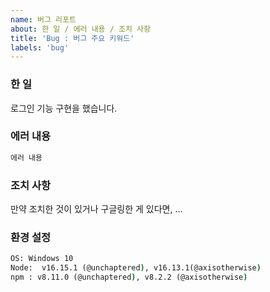 ```yaml
---
name: 버그 리포트
about: 한 일 / 에러 내용 / 조치 사항
title: 'Bug : 버그 주요 키워드'
labels: 'bug'
---
```


### 한 일

로그인 기능 구현을 했습니다.

### 에러 내용

```cmd
에러 내용
```

### 조치 사항

만약 조치한 것이 있거나 구글링한 게 있다면, ...

### 환경 설정

```cmd
OS: Windows 10
Node:  v16.15.1 (@unchaptered), v16.13.1(@axisotherwise)
npm : v8.11.0 (@unchaptered), v8.2.2 (@axisotherwise)
```